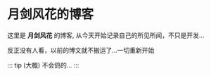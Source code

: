 # 月剑风花的博客

这里是 **月剑风花** 的博客, 从今天开始记录自己的所见所闻，不只是开发...

反正没有人看，以前的博文就不搬运了...一切重新开始


::: tip (大概)
不会鸽的...
:::